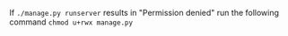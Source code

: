 If 
`./manage.py runserver` results in "Permission denied" run the following command
`chmod u+rwx manage.py`
